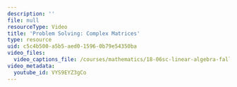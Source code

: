 ```yaml
---
description: ''
file: null
resourceType: Video
title: 'Problem Solving: Complex Matrices'
type: resource
uid: c5c4b500-a5b5-aed0-1596-0b79e54350ba
video_files:
  video_captions_file: /courses/mathematics/18-06sc-linear-algebra-fall-2011/resource-index/problem-solving-complex-matrices/VYS9EYZ3gCo.vtt
video_metadata:
  youtube_id: VYS9EYZ3gCo
---
```

